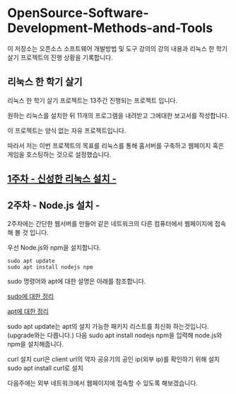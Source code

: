 
# OpenSource-Software-Development-Methods-and-Tools
이 저장소는 오픈소스 소프트웨어 개발방법 및 도구 강의의 강의 내용과 리눅스 한 학기 살기 프로젝트의 진행 상황을 기록합니다.
## 리눅스 한 학기 살기
리눅스 한 학기 살기 프로젝트는 13주간 진행되는 프로젝트 입니다.

원하는 리눅스를 설치한 뒤 11개의 프로그램을 내려받고 그에대한 보고서를 작성합니다.

이 프로젝트는 양식 없는 자유 프로젝트입니다.

따라서 저는 이번 프로젝트의 목표를 리눅스를 통해 홈서버를 구축하고 웹페이지 혹은 게임을 호스팅하는 것으로 설정했습니다.

## [1주차 - 신성한 리눅스 설치 -](./First_week.md)
## 2주차 - Node.js 설치 -

2주차에는 간단한 웹서버를 만들어 같은 네트워크의 다른 컴퓨터에서 웹페이지에 접속해 볼 것 입니다.

우선 Node.js와 npm을 설치합니다.

```
sudo apt update
sudo apt install nodejs npm
```
sudo 명령어와 apt에 대한 설명은 아래를 참조합니다.

[sudo에 대한 정리](https://velog.io/@akfvh/sudoApt-vduqb7mk)

[apt에 대한 정리](https://velog.io/@tmxkdyd11/Linux%EC%9D%98-apt-%EB%AA%85%EB%A0%B9%EC%96%B4-%EC%A0%95%EB%A6%AC-%EB%A6%AC%EB%88%85%EC%8A%A4-%ED%8C%A8%ED%82%A4%EC%A7%80%EC%99%80-%ED%8C%A8%ED%82%A4%EC%A7%80-%EB%A7%A4%EB%8B%88%EC%A0%80)

sudo apt update는 apt의 설치 가능한 패키지 리스트를 최신화 하는것입니다.(upgrade와는 다릅니다.)
다음 sudo apt install nodejs npm을 입력해 node.js와 npm을 설치해줍니다.



curl 설치
curl은 client url의 약자
공유기의 공인 ip(외부 ip)를 확인하기 위해 설치
sudo apt install curl로 설치



다음주에는 외부 네트워크에서 웹페이지에 접속할 수 있도록 해보겠습니다.
